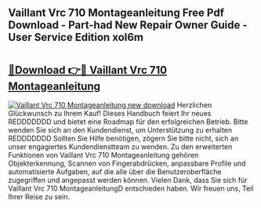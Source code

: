 ## Vaillant Vrc 710 Montageanleitung Free Pdf Download - Part-had New Repair Owner Guide - User Service Edition xoI6m

# <h2><a href="http://df7v39.blite.top/?on=Vaillant+Vrc+710+Montageanleitung">🔗Download 👉🔴 Vaillant Vrc 710 Montageanleitung</a></h2>

[![Vaillant Vrc 710 Montageanleitung new download](https://i.imgur.com/lujVjoI.png)](http://df7v39.blite.top/?on=Vaillant+Vrc+710+Montageanleitung)
Herzlichen Glückwunsch zu Ihrem Kauf! Dieses Handbuch feiert Ihr neues REDDDDDDD und bietet eine Roadmap für den erfolgreichen Betrieb. Bitte wenden Sie sich an den Kundendienst, um Unterstützung zu erhalten REDDDDDDD Sollten Sie Hilfe benötigen, zögern Sie bitte nicht, sich an unser engagiertes Kundendienstteam zu wenden. Zu den erweiterten Funktionen von Vaillant Vrc 710 Montageanleitung gehören Objekterkennung, Scannen von Fingerabdrücken, anpassbare Profile und automatisierte Aufgaben, auf die alle über die Benutzeroberfläche zugegriffen und angepasst werden können. Vielen Dank, dass Sie sich für Vaillant Vrc 710 MontageanleitungD entschieden haben. Wir freuen uns, Teil Ihrer Reise zu sein.
